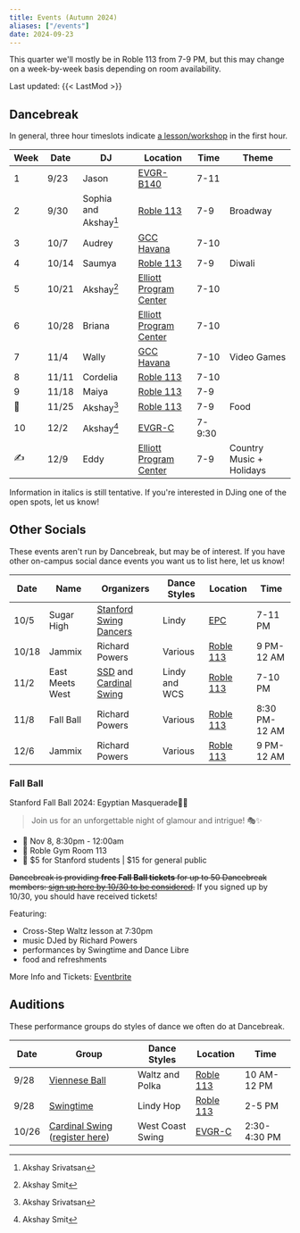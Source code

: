 ```yaml
---
title: Events (Autumn 2024)
aliases: ["/events"]
date: 2024-09-23
---
```


This quarter we'll mostly be in Roble 113 from 7-9 PM, but this may change on a
week-by-week basis depending on room availability.

<!--more-->

Last updated: {{< LastMod >}}

## Dancebreak

In general, three hour timeslots indicate [a lesson/workshop](../24aut-workshops)
in the first hour.

| Week | Date  | DJ                    | Location                      | Time   | Theme                    |
|------|-------|-----------------------|-------------------------------|--------|--------------------------|
| 1    | 9/23  | Jason                 | [EVGR-B140][evgr]             | 7-11   |                          |
| 2    | 9/30  | Sophia and Akshay[^1] | [Roble 113][roble]            | 7-9    | Broadway                 |
| 3    | 10/7  | Audrey                | [GCC Havana][gcc]             | 7-10   |                          |
| 4    | 10/14 | Saumya                | [Roble 113][roble]            | 7-9    | Diwali                   |
| 5    | 10/21 | Akshay[^2]            | [Elliott Program Center][epc] | 7-10   |                          |
| 6    | 10/28 | Briana                | [Elliott Program Center][epc] | 7-10   |                          |
| 7    | 11/4  | Wally                 | [GCC Havana][gcc]             | 7-10   | Video Games              |
| 8    | 11/11 | Cordelia              | [Roble 113][roble]            | 7-10   |                          |
| 9    | 11/18 | Maiya                 | [Roble 113][roble]            | 7-9    |                          |
| 🦃   | 11/25 | Akshay[^1]            | [Roble 113][roble]            | 7-9    | Food                     |
| 10   | 12/2  | Akshay[^2]            | [EVGR-C][evgr]                | 7-9:30 |                          |
| ✍    | 12/9  | Eddy                  | [Elliott Program Center][epc] | 7-9    | Country Music + Holidays |

[^1]: Akshay Srivatsan
[^2]: Akshay Smit

Information in italics is still tentative.  If you're interested in DJing one
of the open spots, let us know!

## Other Socials

These events aren't run by Dancebreak, but may be of interest.  If you have
other on-campus social dance events you want us to list here, let us know!

| Date  | Name            | Organizers                           | Dance Styles  | Location           | Time          |
|-------|-----------------|--------------------------------------|---------------|--------------------|---------------|
| 10/5  | Sugar High      | [Stanford Swing Dancers][ssd]        | Lindy         | [EPC][epc]         | 7-11 PM       |
| 10/18 | Jammix          | Richard Powers                       | Various       | [Roble 113][roble] | 9 PM-12 AM    |
| 11/2  | East Meets West | [SSD][ssd] and [Cardinal Swing][wcs] | Lindy and WCS | [Roble 113][roble] | 7-10 PM       |
| 11/8  | Fall Ball       | Richard Powers                       | Various       | [Roble 113][roble] | 8:30 PM-12 AM |
| 12/6  | Jammix          | Richard Powers                       | Various       | [Roble 113][roble] | 9 PM-12 AM    |

### Fall Ball

Stanford Fall Ball 2024: Egyptian Masquerade🏺🌙
> Join us for an unforgettable night of glamour and intrigue! 🎭✨
* 📆 Nov 8, 8:30pm - 12:00am
* 📍 Roble Gym Room 113
* 🎫 $5 for Stanford students | $15 for general public

~~Dancebreak is providing **free Fall Ball tickets** for up to 50 Dancebreak
members: [sign up here by 10/30 to be
considered](https://stanforduniversity.qualtrics.com/jfe/form/SV_0e36lLd1nGl3c0e).~~
If you signed up by 10/30, you should have received tickets!

Featuring:
* Cross-Step Waltz lesson at 7:30pm
* music DJed by Richard Powers
* performances by Swingtime and Dance Libre
* food and refreshments

More Info and Tickets: [Eventbrite](https://fallball24.eventbrite.com)

## Auditions

These performance groups do styles of dance we often do at Dancebreak.

| Date  | Group                                                                        | Dance Styles     | Location           | Time         |
|-------|------------------------------------------------------------------------------|------------------|--------------------|--------------|
| 9/28  | [Viennese Ball][opening]                                                     | Waltz and Polka  | [Roble 113][roble] | 10 AM-12 PM  |
| 9/28  | [Swingtime][swingtime]                                                       | Lindy Hop        | [Roble 113][roble] | 2-5 PM       |
| 10/26 | [Cardinal Swing][wcs] ([register here](https://forms.gle/tZ11Qi6BKgqB6EUm7)) | West Coast Swing | [EVGR-C][evgr]     | 2:30-4:30 PM |


[epc]: /info/locations/#elliott-program-center
[roble]: /info/locations/#roble-gym
[gcc]: /info/locations/#graduate-community-center
[evgr]: /info/locations/#escondido-village-graduate-residences
[ssd]: https://swing.stanford.edu
[wcs]: https://www.facebook.com/cardinalswing/
[opening]: https://vienneseball.stanford.edu/
[swingtime]: https://swingtime.stanford.edu/

